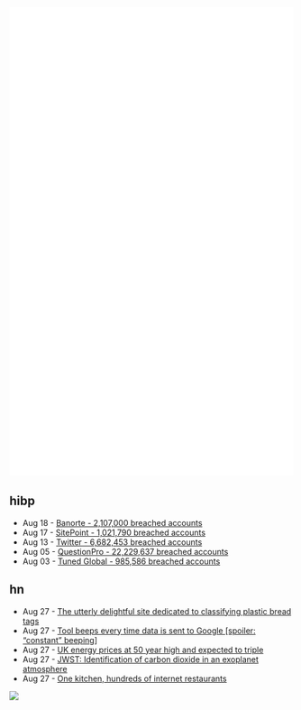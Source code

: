 ![Metrics](https://raw.githubusercontent.com/phixion/phixion/master/metrics.svg)

## hibp

<!--
for https://github.com/phixion/phixion/blob/main/.github/workflows/feeds.yml
-->
<!--START_SECTION:haveibeenpwnd-->
- Aug 18 - [Banorte - 2,107,000 breached accounts](https://haveibeenpwned.com/PwnedWebsites#Banorte)
- Aug 17 - [SitePoint - 1,021,790 breached accounts](https://haveibeenpwned.com/PwnedWebsites#SitePoint)
- Aug 13 - [Twitter - 6,682,453 breached accounts](https://haveibeenpwned.com/PwnedWebsites#Twitter)
- Aug 05 - [QuestionPro - 22,229,637 breached accounts](https://haveibeenpwned.com/PwnedWebsites#QuestionPro)
- Aug 03 - [Tuned Global - 985,586 breached accounts](https://haveibeenpwned.com/PwnedWebsites#TunedGlobal)
<!--END_SECTION:haveibeenpwnd-->

## hn

<!--
for https://github.com/phixion/phixion/blob/main/.github/workflows/feeds.yml
-->
<!--START_SECTION:hn-->
- Aug 27 - [The utterly delightful site dedicated to classifying plastic bread tags](https://www.inputmag.com/culture/horg-plastic-bread-tags-occlupanids-classification-site)
- Aug 27 - [Tool beeps every time data is sent to Google [spoiler: “constant” beeping]](https://twitter.com/bert_hu_bert/status/1561466204602220544)
- Aug 27 - [UK energy prices at 50 year high and expected to triple](https://www.carbonbrief.org/analysis-why-uk-energy-bills-are-soaring-to-record-highs-and-how-to-cut-them/)
- Aug 27 - [JWST: Identification of carbon dioxide in an exoplanet atmosphere](https://arxiv.org/abs/2208.11692)
- Aug 27 - [One kitchen, hundreds of internet restaurants](https://peabee.substack.com/p/17-one-kitchen-hundreds-of-internet)
<!--END_SECTION:hn-->

<!--
for https://yhype.me
-->
![](https://hit.yhype.me/github/profile?user_id=13013670)
